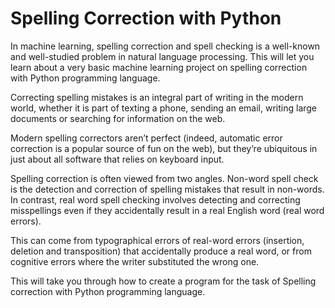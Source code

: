 # Spelling Correction with Python

In machine learning, spelling correction and spell checking is a well-known and well-studied problem in natural language processing. This will let you learn about a very basic machine learning project on spelling correction with Python programming language.

Correcting spelling mistakes is an integral part of writing in the modern world, whether it is part of texting a phone, sending an email, writing large documents or searching for information on the web.

Modern spelling correctors aren’t perfect (indeed, automatic error correction is a popular source of fun on the web), but they’re ubiquitous in just about all software that relies on keyboard input.

Spelling correction is often viewed from two angles. Non-word spell check is the detection and correction of spelling mistakes that result in non-words. In contrast, real word spell checking involves detecting and correcting misspellings even if they accidentally result in a real English word (real word errors).

This can come from typographical errors of real-word errors (insertion, deletion and transposition) that accidentally produce a real word, or from cognitive errors where the writer substituted the wrong one.

This will take you through how to create a program for the task of Spelling correction with Python programming language.
